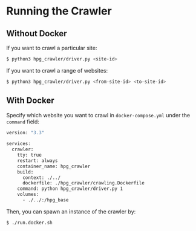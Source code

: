 # Running the Crawler

## Without Docker

If you want to crawl a particular site:
```bash
$ python3 hpg_crawler/driver.py <site-id>
```

If you want to crawl a range of websites:
```bash
$ python3 hpg_crawler/driver.py <from-site-id> <to-site-id>
```

## With Docker

Specify which website you want to crawl in `docker-compose.yml` under the `command` field:
```bash
version: "3.3"
   
services:
  crawler:
    tty: true
    restart: always
    container_name: hpg_crawler
    build: 
      context: ./../ 
      dockerfile: ./hpg_crawler/crawling.Dockerfile
    command: python hpg_crawler/driver.py 1
    volumes:
      - ./../:/hpg_base

```

Then, you can spawn an instance of the crawler by:
```bash
$ ./run.docker.sh
```

